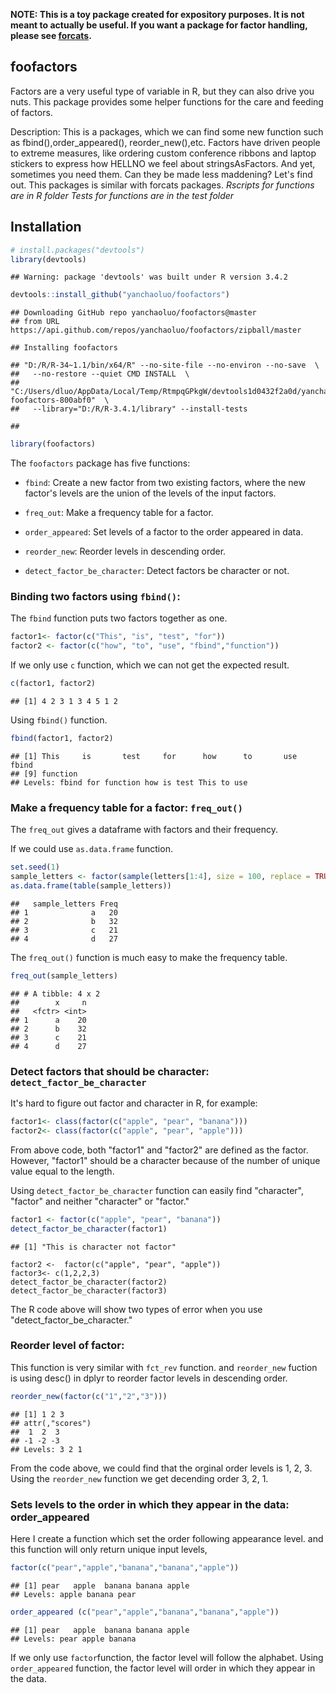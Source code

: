 **NOTE: This is a toy package created for expository purposes. It is not meant to actually be useful. If you want a package for factor handling, please see [forcats](https://cran.r-project.org/package=forcats).**

foofactors
----------

Factors are a very useful type of variable in R, but they can also drive you nuts. This package provides some helper functions for the care and feeding of factors.

Description: This is a packages, which we can find some new function such as fbind(),order\_appeared(), reorder\_new(),etc. Factors have driven people to extreme measures, like ordering custom conference ribbons and laptop stickers to express how HELLNO we feel about stringsAsFactors. And yet, sometimes you need them. Can they be made less maddening? Let's find out. This packages is similar with forcats packages. *Rscripts for functions are in R folder* *Tests for functions are in the test folder*

Installation
------------

``` r
# install.packages("devtools")
library(devtools)
```

    ## Warning: package 'devtools' was built under R version 3.4.2

``` r
devtools::install_github("yanchaoluo/foofactors")
```

    ## Downloading GitHub repo yanchaoluo/foofactors@master
    ## from URL https://api.github.com/repos/yanchaoluo/foofactors/zipball/master

    ## Installing foofactors

    ## "D:/R/R-34~1.1/bin/x64/R" --no-site-file --no-environ --no-save  \
    ##   --no-restore --quiet CMD INSTALL  \
    ##   "C:/Users/dluo/AppData/Local/Temp/RtmpqGPkgW/devtools1d0432f2a0d/yanchaoluo-foofactors-800abf0"  \
    ##   --library="D:/R/R-3.4.1/library" --install-tests

    ## 

``` r
library(foofactors)
```

The `foofactors` package has five functions:

-   `fbind`: Create a new factor from two existing factors, where the new factor's levels are the union of the levels of the input factors.

-   `freq_out`: Make a frequency table for a factor.

-   `order_appeared`: Set levels of a factor to the order appeared in data.

-   `reorder_new`: Reorder levels in descending order.

-   `detect_factor_be_character`: Detect factors be character or not.

### Binding two factors using `fbind()`:

The `fbind` function puts two factors together as one.

``` r
factor1<- factor(c("This", "is", "test", "for"))
factor2 <- factor(c("how", "to", "use", "fbind","function"))
```

If we only use `c` function, which we can not get the expected result.

``` r
c(factor1, factor2)
```

    ## [1] 4 2 3 1 3 4 5 1 2

Using `fbind()` function.

``` r
fbind(factor1, factor2)
```

    ## [1] This     is       test     for      how      to       use      fbind   
    ## [9] function
    ## Levels: fbind for function how is test This to use

### Make a frequency table for a factor: `freq_out()`

The `freq_out` gives a dataframe with factors and their frequency.

If we could use `as.data.frame` function.

``` r
set.seed(1)
sample_letters <- factor(sample(letters[1:4], size = 100, replace = TRUE))
as.data.frame(table(sample_letters))
```

    ##   sample_letters Freq
    ## 1              a   20
    ## 2              b   32
    ## 3              c   21
    ## 4              d   27

The `freq_out()` function is much easy to make the frequency table.

``` r
freq_out(sample_letters)
```

    ## # A tibble: 4 x 2
    ##        x     n
    ##   <fctr> <int>
    ## 1      a    20
    ## 2      b    32
    ## 3      c    21
    ## 4      d    27

### Detect factors that should be character: `detect_factor_be_character`

It's hard to figure out factor and character in R, for example:

``` r
factor1<- class(factor(c("apple", "pear", "banana")))
factor2<- class(factor(c("apple", "pear", "apple")))
```

From above code, both "factor1" and "factor2" are defined as the factor. However, "factor1" should be a character because of the number of unique value equal to the length.

Using `detect_factor_be_character` function can easily find "character", "factor" and neither "character" or "factor."

``` r
factor1 <- factor(c("apple", "pear", "banana"))
detect_factor_be_character(factor1)
```

    ## [1] "This is character not factor"

    factor2 <-  factor(c("apple", "pear", "apple"))
    factor3<- c(1,2,2,3)
    detect_factor_be_character(factor2)
    detect_factor_be_character(factor3) 

The R code above will show two types of error when you use "detect\_factor\_be\_character."

### Reorder level of factor:

This function is very similar with `fct_rev` function. and `reorder_new` fuction is using desc() in dplyr to reorder factor levels in descending order.

``` r
reorder_new(factor(c("1","2","3")))
```

    ## [1] 1 2 3
    ## attr(,"scores")
    ##  1  2  3 
    ## -1 -2 -3 
    ## Levels: 3 2 1

From the code above, we could find that the orginal order levels is 1, 2, 3. Using the `reorder_new` function we get decending order 3, 2, 1.

### Sets levels to the order in which they appear in the data: order\_appeared

Here I create a function which set the order following appearance level. and this function will only return unique input levels,

``` r
factor(c("pear","apple","banana","banana","apple"))
```

    ## [1] pear   apple  banana banana apple 
    ## Levels: apple banana pear

``` r
order_appeared (c("pear","apple","banana","banana","apple"))
```

    ## [1] pear   apple  banana banana apple 
    ## Levels: pear apple banana

If we only use `factor`function, the factor level will follow the alphabet. Using `order_appeared` function, the factor level will order in which they appear in the data.
